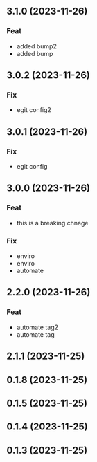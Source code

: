 ## 3.1.0 (2023-11-26)

### Feat

- added bump2
- added bump

## 3.0.2 (2023-11-26)

### Fix

- egit config2

## 3.0.1 (2023-11-26)

### Fix

- egit config

## 3.0.0 (2023-11-26)

### Feat

- this is a breaking chnage

### Fix

- enviro
- enviro
- automate

## 2.2.0 (2023-11-26)

### Feat

- automate tag2
- automate tag

## 2.1.1 (2023-11-25)

## 0.1.8 (2023-11-25)

## 0.1.5 (2023-11-25)

## 0.1.4 (2023-11-25)

## 0.1.3 (2023-11-25)
